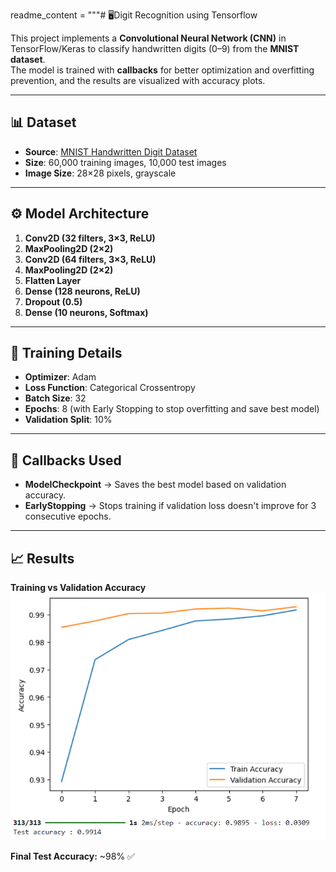 readme_content = """# 🖥️Digit Recognition using Tensorflow

This project implements a **Convolutional Neural Network (CNN)** in TensorFlow/Keras to classify handwritten digits (0–9) from the **MNIST dataset**.  
The model is trained with **callbacks** for better optimization and overfitting prevention, and the results are visualized with accuracy plots.

---

## 📊 Dataset
- **Source**: [MNIST Handwritten Digit Dataset](http://yann.lecun.com/exdb/mnist/)
- **Size**: 60,000 training images, 10,000 test images
- **Image Size**: 28×28 pixels, grayscale

---

## ⚙️ Model Architecture
1. **Conv2D (32 filters, 3×3, ReLU)**  
2. **MaxPooling2D (2×2)**  
3. **Conv2D (64 filters, 3×3, ReLU)**  
4. **MaxPooling2D (2×2)**  
5. **Flatten Layer**  
6. **Dense (128 neurons, ReLU)**  
7. **Dropout (0.5)**  
8. **Dense (10 neurons, Softmax)**  

---

## 🚀 Training Details
- **Optimizer**: Adam  
- **Loss Function**: Categorical Crossentropy  
- **Batch Size**: 32  
- **Epochs**: 8 (with Early Stopping to stop overfitting and save best model)  
- **Validation Split**: 10%  

---

## 📌 Callbacks Used
- **ModelCheckpoint** → Saves the best model based on validation accuracy.  
- **EarlyStopping** → Stops training if validation loss doesn't improve for 3 consecutive epochs.  

---

## 📈 Results

**Training vs Validation Accuracy**
![Accuracy Plot](result.png)

**Final Test Accuracy:** ~98% ✅


